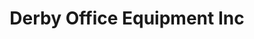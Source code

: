 ---
title: "Derby Office Equipment Inc"
url: /gloversville/derby-office-equipment-inc/
shop: Schreibwaren
---